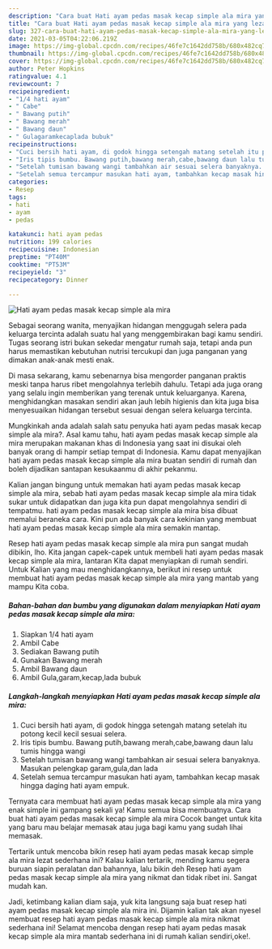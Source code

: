 ```yaml
---
description: "Cara buat Hati ayam pedas masak kecap simple ala mira yang lezat Untuk Jualan"
title: "Cara buat Hati ayam pedas masak kecap simple ala mira yang lezat Untuk Jualan"
slug: 327-cara-buat-hati-ayam-pedas-masak-kecap-simple-ala-mira-yang-lezat-untuk-jualan
date: 2021-03-05T04:22:06.219Z
image: https://img-global.cpcdn.com/recipes/46fe7c1642dd758b/680x482cq70/hati-ayam-pedas-masak-kecap-simple-ala-mira-foto-resep-utama.jpg
thumbnail: https://img-global.cpcdn.com/recipes/46fe7c1642dd758b/680x482cq70/hati-ayam-pedas-masak-kecap-simple-ala-mira-foto-resep-utama.jpg
cover: https://img-global.cpcdn.com/recipes/46fe7c1642dd758b/680x482cq70/hati-ayam-pedas-masak-kecap-simple-ala-mira-foto-resep-utama.jpg
author: Peter Hopkins
ratingvalue: 4.1
reviewcount: 7
recipeingredient:
- "1/4 hati ayam"
- " Cabe"
- " Bawang putih"
- " Bawang merah"
- " Bawang daun"
- " Gulagaramkecaplada bubuk"
recipeinstructions:
- "Cuci bersih hati ayam, di godok hingga setengah matang setelah itu potong kecil kecil sesuai selera."
- "Iris tipis bumbu. Bawang putih,bawang merah,cabe,bawang daun lalu tumis hingga wangi"
- "Setelah tumisan bawang wangi tambahkan air sesuai selera banyaknya. Masukan pelengkap garam,gula,dan lada"
- "Setelah semua tercampur masukan hati ayam, tambahkan kecap masak hingga daging hati ayam empuk."
categories:
- Resep
tags:
- hati
- ayam
- pedas

katakunci: hati ayam pedas 
nutrition: 199 calories
recipecuisine: Indonesian
preptime: "PT40M"
cooktime: "PT53M"
recipeyield: "3"
recipecategory: Dinner

---
```



![Hati ayam pedas masak kecap simple ala mira](https://img-global.cpcdn.com/recipes/46fe7c1642dd758b/680x482cq70/hati-ayam-pedas-masak-kecap-simple-ala-mira-foto-resep-utama.jpg)

Sebagai seorang wanita, menyajikan hidangan menggugah selera pada keluarga tercinta adalah suatu hal yang menggembirakan bagi kamu sendiri. Tugas seorang istri bukan sekedar mengatur rumah saja, tetapi anda pun harus memastikan kebutuhan nutrisi tercukupi dan juga panganan yang dimakan anak-anak mesti enak.

Di masa  sekarang, kamu sebenarnya bisa mengorder panganan praktis meski tanpa harus ribet mengolahnya terlebih dahulu. Tetapi ada juga orang yang selalu ingin memberikan yang terenak untuk keluarganya. Karena, menghidangkan masakan sendiri akan jauh lebih higienis dan kita juga bisa menyesuaikan hidangan tersebut sesuai dengan selera keluarga tercinta. 



Mungkinkah anda adalah salah satu penyuka hati ayam pedas masak kecap simple ala mira?. Asal kamu tahu, hati ayam pedas masak kecap simple ala mira merupakan makanan khas di Indonesia yang saat ini disukai oleh banyak orang di hampir setiap tempat di Indonesia. Kamu dapat menyajikan hati ayam pedas masak kecap simple ala mira buatan sendiri di rumah dan boleh dijadikan santapan kesukaanmu di akhir pekanmu.

Kalian jangan bingung untuk memakan hati ayam pedas masak kecap simple ala mira, sebab hati ayam pedas masak kecap simple ala mira tidak sukar untuk didapatkan dan juga kita pun dapat mengolahnya sendiri di tempatmu. hati ayam pedas masak kecap simple ala mira bisa dibuat memalui beraneka cara. Kini pun ada banyak cara kekinian yang membuat hati ayam pedas masak kecap simple ala mira semakin mantap.

Resep hati ayam pedas masak kecap simple ala mira pun sangat mudah dibikin, lho. Kita jangan capek-capek untuk membeli hati ayam pedas masak kecap simple ala mira, lantaran Kita dapat menyiapkan di rumah sendiri. Untuk Kalian yang mau menghidangkannya, berikut ini resep untuk membuat hati ayam pedas masak kecap simple ala mira yang mantab yang mampu Kita coba.

<!--inarticleads1-->

##### Bahan-bahan dan bumbu yang digunakan dalam menyiapkan Hati ayam pedas masak kecap simple ala mira:

1. Siapkan 1/4 hati ayam
1. Ambil  Cabe
1. Sediakan  Bawang putih
1. Gunakan  Bawang merah
1. Ambil  Bawang daun
1. Ambil  Gula,garam,kecap,lada bubuk




<!--inarticleads2-->

##### Langkah-langkah menyiapkan Hati ayam pedas masak kecap simple ala mira:

1. Cuci bersih hati ayam, di godok hingga setengah matang setelah itu potong kecil kecil sesuai selera.
1. Iris tipis bumbu. Bawang putih,bawang merah,cabe,bawang daun lalu tumis hingga wangi
1. Setelah tumisan bawang wangi tambahkan air sesuai selera banyaknya. Masukan pelengkap garam,gula,dan lada
1. Setelah semua tercampur masukan hati ayam, tambahkan kecap masak hingga daging hati ayam empuk.




Ternyata cara membuat hati ayam pedas masak kecap simple ala mira yang enak simple ini gampang sekali ya! Kamu semua bisa membuatnya. Cara buat hati ayam pedas masak kecap simple ala mira Cocok banget untuk kita yang baru mau belajar memasak atau juga bagi kamu yang sudah lihai memasak.

Tertarik untuk mencoba bikin resep hati ayam pedas masak kecap simple ala mira lezat sederhana ini? Kalau kalian tertarik, mending kamu segera buruan siapin peralatan dan bahannya, lalu bikin deh Resep hati ayam pedas masak kecap simple ala mira yang nikmat dan tidak ribet ini. Sangat mudah kan. 

Jadi, ketimbang kalian diam saja, yuk kita langsung saja buat resep hati ayam pedas masak kecap simple ala mira ini. Dijamin kalian tak akan nyesel membuat resep hati ayam pedas masak kecap simple ala mira nikmat sederhana ini! Selamat mencoba dengan resep hati ayam pedas masak kecap simple ala mira mantab sederhana ini di rumah kalian sendiri,oke!.

